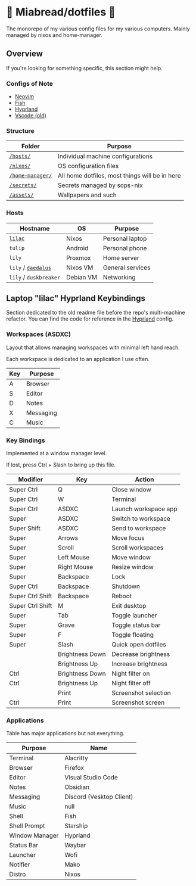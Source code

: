 # 🥕 Miabread/dotfiles 🐇

The monorepo of my various config files for my various computers. Mainly managed by nixos and home-manager.

## Overview

If you're looking for something specific, this section might help.

### Configs of Note

- [Neovim](/home-manager/nvim/)
- [Fish](/home-manager/fish.nix)
- [Hyprland](/home-manager/hyprland/)
- [Vscode (old)](/home-manager/vscode.nix)

### Structure

| Folder                             | Purpose                                        |
| ---------------------------------- | ---------------------------------------------- |
| [`/hosts/`](/hosts/)               | Individual machine configurations              |
| [`/nixos/`](/nixos/)               | OS configuration files                         |
| [`/home-manager/`](/home-manager/) | All home dotfiles, most things will be in here |
| [`/secrets/`](/secrets/)           | Secrets managed by sops-nix                    |
| [`/assets/`](/assets/)             | Wallpapers and such                            |

### Hosts

| Hostname                                | OS        | Purpose          |
| --------------------------------------- | --------- | ---------------- |
| [`lilac`](/hosts/lilac/)                | Nixos     | Personal laptop  |
| `tulip`                                 | Android   | Personal phone   |
| `lily`                                  | Proxmox   | Home server      |
| `lily` / [`daedalus`](/hosts/daedalus/) | Nixos VM  | General services |
| `lily` / `duskbreaker`                  | Debian VM | Networking       |

## Laptop "lilac" Hyprland Keybindings

Section dedicated to the old readme file before the repo's multi-machine refactor. You can find the code for reference in the [Hyprland](/home-manager/hyprland/) config.

### Workspaces (ASDXC)

Layout that allows managing workspaces with minimal left hand reach.

Each workspace is dedicated to an application I use often.

| Key | Purpose   |
| --- | --------- |
| A   | Browser   |
| S   | Editor    |
| D   | Notes     |
| X   | Messaging |
| C   | Music     |

### Key Bindings

Implemented at a window manager level.

If lost, press Ctrl + Slash to bring up this file.

| Modifier         | Key             | Action               |
| ---------------- | --------------- | -------------------- |
| Super Ctrl       | Q               | Close window         |
| Super Ctrl       | W               | Terminal             |
| Super Ctrl       | ASDXC           | Launch workspace app |
| Super            | ASDXC           | Switch to workspace  |
| Super Shift      | ASDXC           | Send to workspace    |
| Super            | Arrows          | Move focus           |
| Super            | Scroll          | Scroll workspaces    |
| Super            | Left Mouse      | Move window          |
| Super            | Right Mouse     | Resize window        |
| Super            | Backspace       | Lock                 |
| Super Ctrl       | Backspace       | Shutdown             |
| Super Ctrl Shift | Backspace       | Reboot               |
| Super Ctrl Shift | M               | Exit desktop         |
| Super            | Tab             | Toggle launcher      |
| Super            | Grave           | Toggle status bar    |
| Super            | F               | Toggle floating      |
| Super            | Slash           | Quick open dotfiles  |
|                  | Brightness Down | Decrease brightness  |
|                  | Brightness Up   | Increase brightness  |
| Ctrl             | Brightness Down | Night filter on      |
| Ctrl             | Brightness Up   | Night filter off     |
|                  | Print           | Screenshot selection |
| Ctrl             | Print           | Screenshot screen    |

### Applications

Table has major applications but not everything.

| Purpose        | Name                     |
| -------------- | ------------------------ |
| Terminal       | Alacritty                |
| Browser        | Firefox                  |
| Editor         | Visual Studio Code       |
| Notes          | Obsidian                 |
| Messaging      | Discord (Vesktop Client) |
| Music          | null                     |
| Shell          | Fish                     |
| Shell Prompt   | Starship                 |
| Window Manager | Hyprland                 |
| Status Bar     | Waybar                   |
| Launcher       | Wofi                     |
| Notifier       | Mako                     |
| Distro         | Nixos                    |
